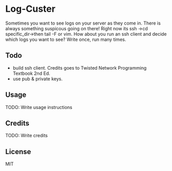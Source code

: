 # Log-Custer
Sometimes you want to see logs on your server as they come in. There is always something suspicous going on there! Right now its ssh ->cd specific_dir->then tail -F or vim. 
How about you run an ssh client and decide which logs you want to see? Write once, run many times.

## Todo
  - build ssh client. Credits goes to Twisted Network Programming Textbook 2nd Ed.
  - use pub & private keys.

## Usage
TODO: Write usage instructions

## Credits
TODO: Write credits
## License
MIT

